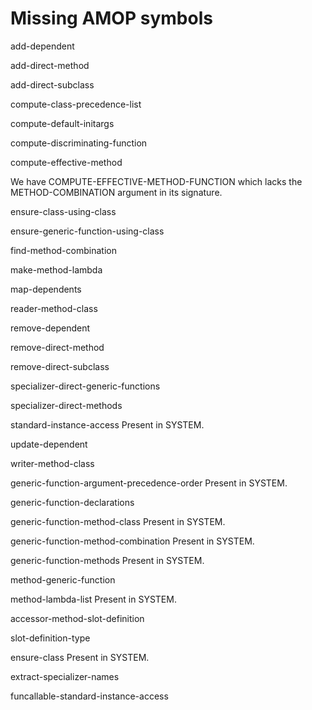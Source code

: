 # Missing AMOP symbols

add-dependent

add-direct-method 

add-direct-subclass

compute-class-precedence-list

compute-default-initargs

compute-discriminating-function

compute-effective-method
 
   We have COMPUTE-EFFECTIVE-METHOD-FUNCTION which lacks the
   METHOD-COMBINATION argument in its signature.
   
ensure-class-using-class   

ensure-generic-function-using-class

find-method-combination

make-method-lambda

map-dependents

reader-method-class

remove-dependent

remove-direct-method

remove-direct-subclass

specializer-direct-generic-functions

specializer-direct-methods

standard-instance-access
  Present in SYSTEM.
  
update-dependent

writer-method-class

generic-function-argument-precedence-order
  Present in SYSTEM.

generic-function-declarations
   
generic-function-method-class
  Present in SYSTEM.   

generic-function-method-combination
  Present in SYSTEM.
  
generic-function-methods
  Present in SYSTEM.
  
method-generic-function

method-lambda-list
  Present in SYSTEM.
    
accessor-method-slot-definition  

slot-definition-type

ensure-class
  Present in SYSTEM.
  
extract-specializer-names

funcallable-standard-instance-access

